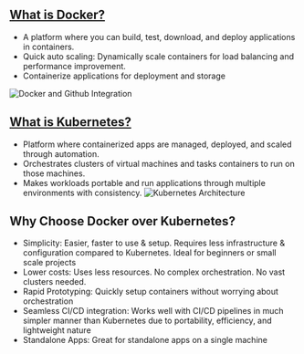 ## <ins> What is Docker? <ins>

- A platform where you can build, test, download, and deploy applications in containers.
- Quick auto scaling: Dynamically scale containers for load balancing and performance improvement.
- Containerize applications for deployment and storage

![Docker and Github Integration](https://i.ytimg.com/vi/k13j5aKtuDU/maxresdefault.jpg)

## <ins> What is Kubernetes? <ins>
- Platform where containerized apps are managed, deployed, and scaled through automation.
- Orchestrates clusters of virtual machines and tasks containers to run on those machines.
- Makes workloads portable and run applications through multiple environments with consistency.
![Kubernetes Architecture](https://platform9.com/wp-content/uploads/2019/05/kubernetes-constructs-concepts-architecture.jpg)

## Why Choose Docker over Kubernetes?
- Simplicity: Easier, faster to use & setup. Requires less infrastructure & configuration compared to Kubernetes. Ideal for beginners or small scale projects
- Lower costs: Uses less resources. No complex orchestration. No vast clusters needed.
- Rapid Prototyping: Quickly setup containers without worrying about orchestration
- Seamless CI/CD integration: Works well with CI/CD pipelines in much simpler manner than Kubernetes due to portability, efficiency, and lightweight nature
- Standalone Apps: Great for standalone apps on a single machine

